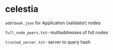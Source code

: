 # celestia

`addrbook.json` for Application (validator) nodes

`full_node_peers.txt`- multiaddresses of full nodes

`trusted_server.txt`- server to query hash


